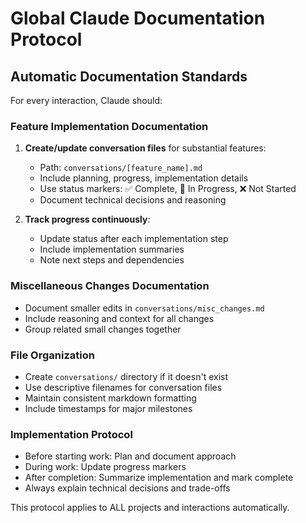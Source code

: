 # Global Claude Documentation Protocol

## Automatic Documentation Standards

For every interaction, Claude should:

### Feature Implementation Documentation
1. **Create/update conversation files** for substantial features:
   - Path: `conversations/[feature_name].md`
   - Include planning, progress, implementation details
   - Use status markers: ✅ Complete, 🔄 In Progress, ❌ Not Started
   - Document technical decisions and reasoning

2. **Track progress continuously**:
   - Update status after each implementation step
   - Include implementation summaries
   - Note next steps and dependencies

### Miscellaneous Changes Documentation
- Document smaller edits in `conversations/misc_changes.md`
- Include reasoning and context for all changes
- Group related small changes together

### File Organization
- Create `conversations/` directory if it doesn't exist
- Use descriptive filenames for conversation files
- Maintain consistent markdown formatting
- Include timestamps for major milestones

### Implementation Protocol
- Before starting work: Plan and document approach
- During work: Update progress markers
- After completion: Summarize implementation and mark complete
- Always explain technical decisions and trade-offs

This protocol applies to ALL projects and interactions automatically.
